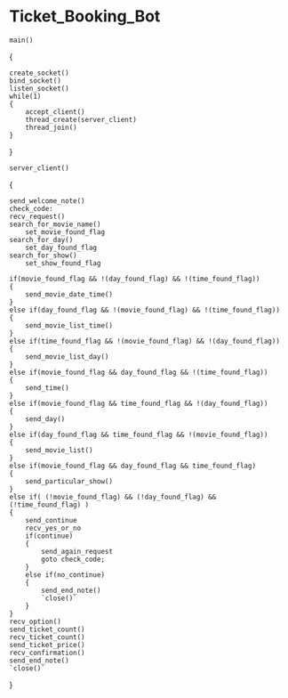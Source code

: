# Ticket_Booking_Bot

`main()`

{

	create_socket()
	bind_socket()
	listen_socket()
	while(1)
	{
		accept_client()
		thread_create(server_client)
		thread_join()
	}

}

`server_client()`

{

	send_welcome_note()
	check_code:
	recv_request()
	search_for_movie_name()
		set_movie_found_flag
	search_for_day()
		set_day_found_flag
	search_for_show()
		set_show_found_flag
		
	if(movie_found_flag && !(day_found_flag) && !(time_found_flag))
	{
		send_movie_date_time()
	}
	else if(day_found_flag && !(movie_found_flag) && !(time_found_flag))
	{
		send_movie_list_time()
	}
	else if(time_found_flag && !(movie_found_flag) && !(day_found_flag))
	{
		send_movie_list_day()
	}
	else if(movie_found_flag && day_found_flag && !(time_found_flag))
	{
		send_time()
	}
	else if(movie_found_flag && time_found_flag && !(day_found_flag))
	{
		send_day()
	}
	else if(day_found_flag && time_found_flag && !(movie_found_flag))
	{
		send_movie_list()
	}
	else if(movie_found_flag && day_found_flag && time_found_flag)
	{
		send_particular_show()
	}
	else if( (!movie_found_flag) && (!day_found_flag) && (!time_found_flag) )
	{
		send_continue
		recv_yes_or_no
		if(continue)
		{
			send_again_request
			goto check_code;
		}
		else if(no_continue)
		{
			send_end_note()
			`close()`
		}
	}
	recv_option()
	send_ticket_count()
	recv_ticket_count()
	send_ticket_price()
	recv_confirmation()
	send_end_note()
	`close()`
}